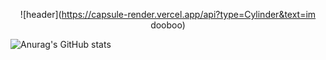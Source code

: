<div align="center">
  
  ![header](https://capsule-render.vercel.app/api?type=Cylinder&text=im dooboo)
  
</div>

![Anurag's GitHub stats](https://github-readme-stats.vercel.app/api?username=jade1087z&show_icons=true&theme=material-palenight)
